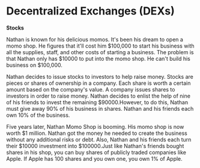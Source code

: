 # Decentralized Exchanges (DEXs)

**Stocks**

Nathan is known for his delicious momos. It's been his dream to open a momo shop. He figures that it'll cost him $100,000 to start his business with all the supplies, staff, and other costs of starting a business. The problem is that Nathan only has $10000 to put into the momo shop. He can't build his business on $100,000.

Nathan decides to issue stocks to investors to help raise money. Stocks are pieces or shares of ownership in a company. Each share is worth a certain amount based on the company's value. A company issues shares to investors in order to raise money. Nathan decides to enlist the help of nine of his friends to invest the remaining $90000.However, to do this, Nathan must give away 90% of his business in shares. Nathan and his friends each own 10% of the business.

Five years later, Nathan Momo Shop is booming. His momo shop is now worth $1 million. Nathan got the money he needed to create the business without any additional risks or debt. Also, Nathan and his friends each turn their $10000 investment into $100000.Just like Nathan's friends bought shares in his shop, you can buy shares of publicly traded companies like Apple. If Apple has 100 shares and you own one, you own 1% of Apple.
